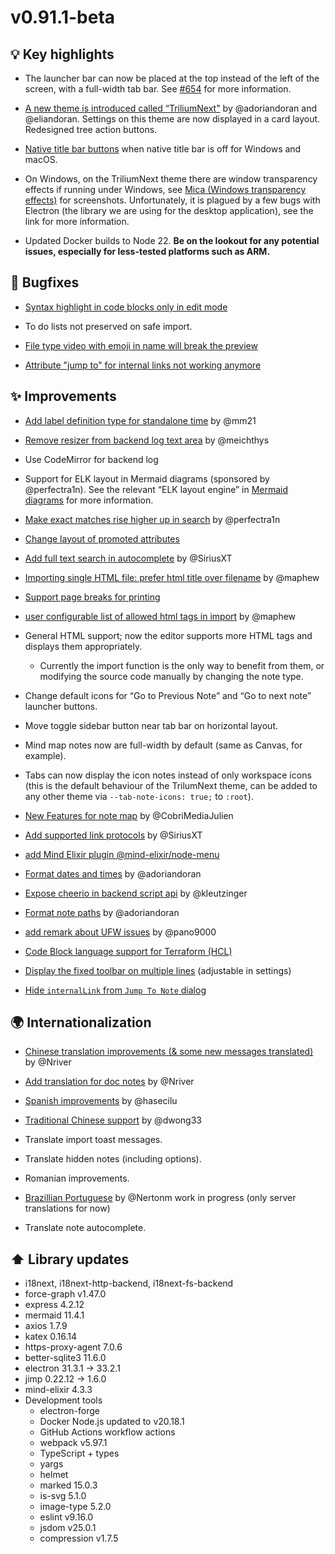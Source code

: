 # v0.91.1-beta
## 💡 Key highlights

*   The launcher bar can now be placed at the top instead of the left of the screen, with a full-width tab bar. See [#654](https://github.com/TriliumNext/Notes/pull/654) for more information.
*   [A new theme is introduced called “TriliumNext"](https://github.com/TriliumNext/Notes/pull/661) by @adoriandoran and @eliandoran. Settings on this theme are now displayed in a card layout. Redesigned tree action buttons.
*   [Native title bar buttons](https://github.com/TriliumNext/Notes/pull/702) when native title bar is off for Windows and macOS.
    
*   On Windows, on the TriliumNext theme there are window transparency effects if running under Windows, see [Mica (Windows transparency effects)](https://github.com/TriliumNext/Notes/pull/717) for screenshots. Unfortunately, it is plagued by a few bugs with Electron (the library we are using for the desktop application), see the link for more information.
    
*   Updated Docker builds to Node 22. **Be on the lookout for any potential issues, especially for less-tested platforms such as ARM.**
    

## 🐞 Bugfixes

*   [Syntax highlight in code blocks only in edit mode](https://github.com/TriliumNext/Notes/issues/668)
*   To do lists not preserved on safe import.
*   [File type video with emoji in name will break the preview](https://github.com/TriliumNext/Notes/issues/757)
    
*   [Attribute "jump to" for internal links not working anymore](https://github.com/TriliumNext/Notes/issues/732)
    

## ✨ Improvements

*   [Add label definition type for standalone time](https://github.com/TriliumNext/Notes/pull/653) by @mm21
    
*   [Remove resizer from backend log text area](https://github.com/TriliumNext/Notes/pull/670) by @meichthys
*   Use CodeMirror for backend log
*   Support for ELK layout in Mermaid diagrams (sponsored by @perfectra1n). See the relevant “ELK layout engine” in <a class="reference-link" href="#root/xKNWRXC24L5y/moBMU5tfa7Xx/Tshj61stDt8g/tPQgGfUs7ewD">Mermaid diagrams</a> for more information.
*   [Make exact matches rise higher up in search](https://github.com/TriliumNext/Notes/pull/678) by @perfectra1n
*   [Change layout of promoted attributes](https://github.com/TriliumNext/Notes/pull/538)
*   [Add full text search in autocomplete](https://github.com/TriliumNext/Notes/pull/659) by @SiriusXT
*   [Importing single HTML file: prefer html title over filename](https://github.com/TriliumNext/Notes/pull/598) by @maphew
*   [Support page breaks for printing](https://github.com/TriliumNext/Notes/pull/692)
*   [user configurable list of allowed html tags in import](https://github.com/TriliumNext/Notes/pull/601) by @maphew
*   General HTML support; now the editor supports more HTML tags and displays them appropriately.
    *   Currently the import function is the only way to benefit from them, or modifying the source code manually by changing the note type.
*   Change default icons for “Go to Previous Note” and “Go to next note” launcher buttons.
*   Move toggle sidebar button near tab bar on horizontal layout.
*   Mind map notes now are full-width by default (same as Canvas, for example).
*   Tabs can now display the icon notes instead of only workspace icons (this is the default behaviour of the TrilumNext theme, can be added to any other theme via `--tab-note-icons: true;` to `:root`).
*   [New Features for note map](https://github.com/TriliumNext/Notes/pull/700) by @CobriMediaJulien
*   [Add supported link protocols](https://github.com/TriliumNext/Notes/pull/694) by @SiriusXT
*   [add Mind Elixir plugin @mind-elixir/node-menu](https://github.com/TriliumNext/Notes/issues/723)
    
*   [Format dates and times](https://github.com/TriliumNext/Notes/pull/741) by @adoriandoran
    
*   [Expose cheerio in backend script api](https://github.com/TriliumNext/Notes/pull/758) by @kleutzinger 
*   [Format note paths](https://github.com/TriliumNext/Notes/pull/759) by @adoriandoran
    
*   [add remark about UFW issues](https://github.com/TriliumNext/Notes/pull/767) by @pano9000
*   [Code Block language support for Terraform (HCL)](https://github.com/TriliumNext/Notes/issues/739)
    
*   [Display the fixed toolbar on multiple lines](https://github.com/TriliumNext/Notes/issues/729) (adjustable in settings)
    
*   [Hide `internalLink` from `Jump To Note` dialog](https://github.com/TriliumNext/Notes/issues/713)
    

## 🌍 Internationalization

*   [Chinese translation improvements (& some new messages translated)](https://github.com/TriliumNext/Notes/pull/673) by @Nriver
*   [Add translation for doc notes](https://github.com/TriliumNext/Notes/pull/677) by @Nriver
*   [Spanish improvements](https://github.com/TriliumNext/Notes/pull/695/files) by @hasecilu
*   [Traditional Chinese support](https://github.com/TriliumNext/Notes/pull/698) by @dwong33
*   Translate import toast messages.
*   Translate hidden notes (including options).
*   Romanian improvements.
*   [Brazillian Portuguese](https://github.com/TriliumNext/Notes/pull/740) by @Nertonm work in progress (only server translations for now)
    
*   Translate note autocomplete.
    

## ⬆️ Library updates

*   i18next, i18next-http-backend, i18next-fs-backend
*   force-graph v1.47.0
*   express 4.2.12
*   mermaid 11.4.1
*   axios 1.7.9
*   katex 0.16.14
*   https-proxy-agent 7.0.6
*   better-sqlite3 11.6.0
*   electron 31.3.1 -> 33.2.1
*   jimp 0.22.12 -> 1.6.0
*   mind-elixir 4.3.3
*   Development tools
    *   electron-forge
    *   Docker Node.js updated to v20.18.1
    *   GitHub Actions workflow actions
    *   webpack v5.97.1
    *   TypeScript + types
    *   yargs
    *   helmet
    *   marked 15.0.3
    *   is-svg 5.1.0
    *   image-type 5.2.0
    *   eslint v9.16.0
    *   jsdom v25.0.1
    *   compression v1.7.5